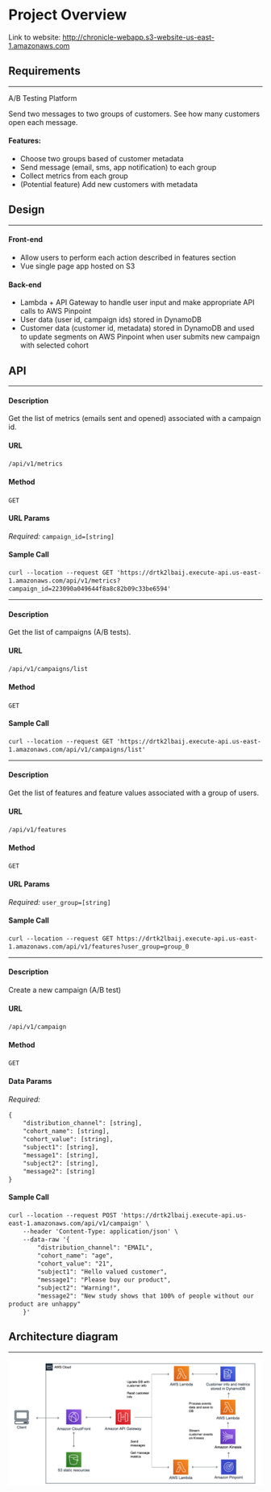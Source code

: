 # Project Overview  
Link to website: http://chronicle-webapp.s3-website-us-east-1.amazonaws.com

## Requirements  
----
A/B Testing Platform  
 
Send two messages to two groups of customers. See how many customers open each message.  

#### Features:  
- Choose two groups based of customer metadata  
- Send message (email, sms, app notification) to each group  
- Collect metrics from each group  
- (Potential feature) Add new customers with metadata  

## Design  
----
#### Front-end  
- Allow users to perform each action described in features section
- Vue single page app hosted on S3

#### Back-end 
- Lambda + API Gateway to handle user input and make appropriate API calls to AWS Pinpoint
- User data (user id, campaign ids) stored in DynamoDB
- Customer data (customer id, metadata) stored in DynamoDB and used to update segments on AWS Pinpoint when user submits new campaign with selected cohort

## API
----
#### Description
Get the list of metrics (emails sent and opened) associated with a campaign id. 
#### URL  
  `/api/v1/metrics`
#### Method  
  `GET`
#### URL Params
   *Required:* `campaign_id=[string]`
#### Sample Call
    curl --location --request GET 'https://drtk2lbaij.execute-api.us-east-1.amazonaws.com/api/v1/metrics?campaign_id=223090a049644f8a8c82b09c33be6594'

---
#### Description
Get the list of campaigns (A/B tests).
#### URL  
  `/api/v1/campaigns/list`
#### Method  
  `GET`
#### Sample Call
    curl --location --request GET 'https://drtk2lbaij.execute-api.us-east-1.amazonaws.com/api/v1/campaigns/list'

---
#### Description
Get the list of features and feature values associated with a group of users.
#### URL  
  `/api/v1/features`
#### Method  
  `GET`
#### URL Params
   *Required:* `user_group=[string]`
#### Sample Call
    curl --location --request GET https://drtk2lbaij.execute-api.us-east-1.amazonaws.com/api/v1/features?user_group=group_0

---
#### Description
Create a new campaign (A/B test)
#### URL  
  `/api/v1/campaign`
#### Method  
  `GET`
#### Data Params
   *Required:*  
    
    {  
        "distribution_channel": [string],
        "cohort_name": [string],
        "cohort_value": [string],
        "subject1": [string],
        "message1": [string],  
        "subject2": [string],  
        "message2": [string]  
    }  
#### Sample Call
    curl --location --request POST 'https://drtk2lbaij.execute-api.us-east-1.amazonaws.com/api/v1/campaign' \
        --header 'Content-Type: application/json' \
        --data-raw '{
            "distribution_channel": "EMAIL",
            "cohort_name": "age",
            "cohort_value": "21",
            "subject1": "Hello valued customer",
            "message1": "Please buy our product",
            "subject2": "Warning!",
            "message2": "New study shows that 100% of people without our product are unhappy"
        }'
        




## Architecture diagram  
----
![architecture](architecture.png)